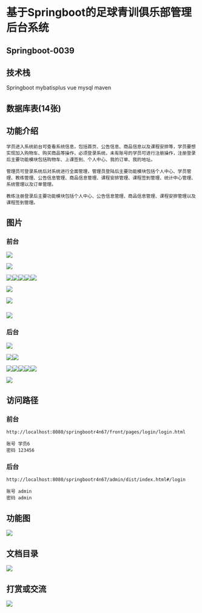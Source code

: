 # 基于Springboot的足球青训俱乐部管理后台系统

## Springboot-0039



## 技术栈

Springboot mybatisplus vue mysql maven



## 数据库表(14张)



## 功能介绍

```properties
学员进入系统前台可查看系统信息，包括首页、公告信息、商品信息以及课程安排等，学员要想实现加入购物车、购买商品等操作，必须登录系统，未有账号的学员可进行注册操作，注册登录后主要功能模块包括购物车、上课签到、个人中心、我的订单、我的地址。

管理员可登录系统后对系统进行全面管理，管理员登陆后主要功能模块包括个人中心、学员管理、教练管理、公告信息管理、商品信息管理、课程安排管理、课程签到管理、统计中心管理、系统管理以及订单管理。

教练注册登录后主要功能模块包括个人中心、公告信息管理、商品信息管理、课程安排管理以及课程签到管理。
```



## 图片

### 前台

![](./images/1.jpg)

![](./images/2.jpg)





![](./images/3.jpg)![](./images/4.jpg)![](./images/5.jpg)![](./images/6.jpg)![](./images/7.jpg)

![](./images/8.jpg)

![](./images/9.jpg)

### ![](./images/10.jpg)

### 后台

![](./images/11.jpg)

![](./images/12.jpg)![](./images/13.jpg)

![](./images/14.jpg)![](./images/15.jpg)![](./images/16.jpg)![](./images/17.jpg)![](./images/18.jpg)

![](./images/19.jpg)





## 访问路径

### 前台

```properties
http://localhost:8080/springbootr4n67/front/pages/login/login.html

账号 学员6
密码 123456
```

### 后台

```properties
http://localhost:8080/springbootr4n67/admin/dist/index.html#/login

账号 admin
密码 admin
```





## 功能图

![](./images/gn.jpg)



## 文档目录

![](./images/wd.jpg)



## 打赏或交流

![](./images/vx.jpg)








